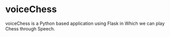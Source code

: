 # voiceChess
voiceChess is a Python based application using Flask in Which we can play Chess through Speech.

